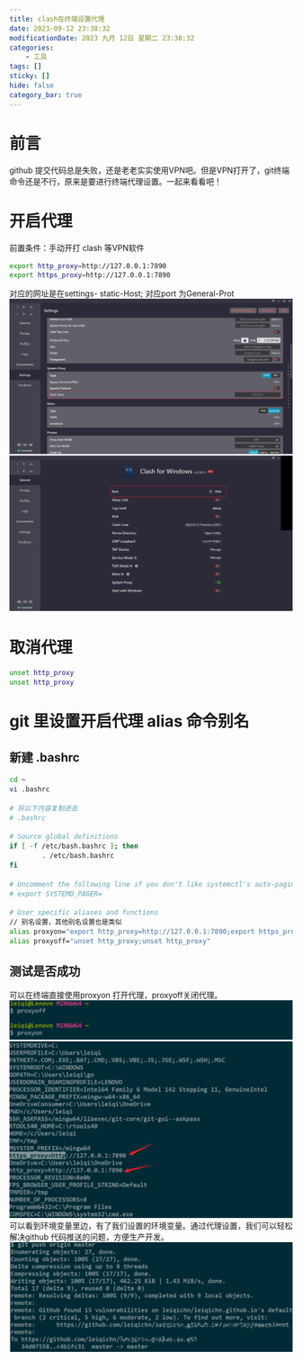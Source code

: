 ```yaml
---
title: clash在终端设置代理
date: 2023-09-12 23:38:32
modificationDate: 2023 九月 12日 星期二 23:38:32
categories: 
	- 工具
tags: []
sticky: []
hide: false
category_bar: true
---
```

# 前言

github 提交代码总是失败，还是老老实实使用VPN吧。但是VPN打开了，git终端命令还是不行，原来是要进行终端代理设置。一起来看看吧！
# 开启代理
前置条件：手动开打 clash 等VPN软件


```sh
export http_proxy=http://127.0.0.1:7890
export https_proxy=http://127.0.0.1:7890
```

对应的网址是在settings- static-Host; 对应port 为General-Prot
![](../../imgs/Pasted%20image%2020230913000142.png)
![](../../imgs/Pasted%20image%2020230913000136.png)
# 取消代理

```sh
unset http_proxy
unset http_proxy
```


# git 里设置开启代理 alias 命令别名
## 新建 .bashrc

```sh
cd ~
vi .bashrc

# 将以下内容复制进去
# .bashrc

# Source global definitions
if [ -f /etc/bash.bashrc ]; then
        . /etc/bash.bashrc
fi

# Uncomment the following line if you don't like systemctl's auto-paging feature:
# export SYSTEMD_PAGER=

# User specific aliases and functions
// 别名设置，其他别名设置也是类似
alias proxyon="export http_proxy=http://127.0.0.1:7890;export https_proxy=http://127.0.0.1:7890"
alias proxyoff="unset http_proxy;unset http_proxy"
```

## 测试是否成功
可以在终端直接使用proxyon 打开代理，proxyoff关闭代理。
![](../../imgs/Pasted%20image%2020230912235632.png)
![](../../imgs/Pasted%20image%2020230912235612.png)
可以看到环境变量里边，有了我们设置的环境变量。通过代理设置，我们可以轻松解决github 代码推送的问题，方便生产开发。
![图 push成功](../../imgs/Pasted%20image%2020230913000956.png)